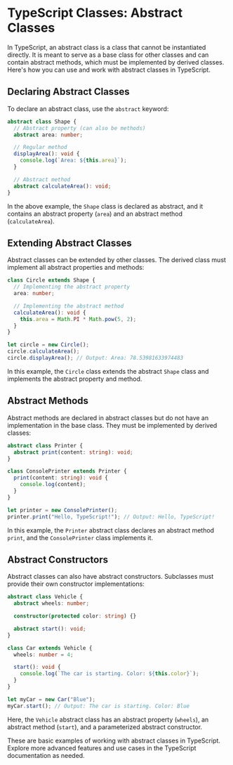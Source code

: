 # TypeScript Classes: Abstract Classes

In TypeScript, an abstract class is a class that cannot be instantiated directly. It is meant to serve as a base class for other classes and can contain abstract methods, which must be implemented by derived classes. Here's how you can use and work with abstract classes in TypeScript.

## Declaring Abstract Classes

To declare an abstract class, use the `abstract` keyword:

```typescript
abstract class Shape {
  // Abstract property (can also be methods)
  abstract area: number;

  // Regular method
  displayArea(): void {
    console.log(`Area: ${this.area}`);
  }

  // Abstract method
  abstract calculateArea(): void;
}
```

In the above example, the `Shape` class is declared as abstract, and it contains an abstract property (`area`) and an abstract method (`calculateArea`).

## Extending Abstract Classes

Abstract classes can be extended by other classes. The derived class must implement all abstract properties and methods:

```typescript
class Circle extends Shape {
  // Implementing the abstract property
  area: number;

  // Implementing the abstract method
  calculateArea(): void {
    this.area = Math.PI * Math.pow(5, 2);
  }
}

let circle = new Circle();
circle.calculateArea();
circle.displayArea(); // Output: Area: 78.53981633974483
```

In this example, the `Circle` class extends the abstract `Shape` class and implements the abstract property and method.

## Abstract Methods

Abstract methods are declared in abstract classes but do not have an implementation in the base class. They must be implemented by derived classes:

```typescript
abstract class Printer {
  abstract print(content: string): void;
}

class ConsolePrinter extends Printer {
  print(content: string): void {
    console.log(content);
  }
}

let printer = new ConsolePrinter();
printer.print("Hello, TypeScript!"); // Output: Hello, TypeScript!
```

In this example, the `Printer` abstract class declares an abstract method `print`, and the `ConsolePrinter` class implements it.

## Abstract Constructors

Abstract classes can also have abstract constructors. Subclasses must provide their own constructor implementations:

```typescript
abstract class Vehicle {
  abstract wheels: number;

  constructor(protected color: string) {}

  abstract start(): void;
}

class Car extends Vehicle {
  wheels: number = 4;

  start(): void {
    console.log(`The car is starting. Color: ${this.color}`);
  }
}

let myCar = new Car("Blue");
myCar.start(); // Output: The car is starting. Color: Blue
```

Here, the `Vehicle` abstract class has an abstract property (`wheels`), an abstract method (`start`), and a parameterized abstract constructor.

These are basic examples of working with abstract classes in TypeScript. Explore more advanced features and use cases in the TypeScript documentation as needed.


